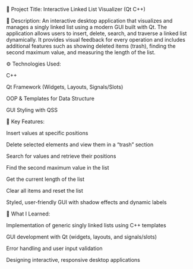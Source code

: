 📌 Project Title:
Interactive Linked List Visualizer (Qt C++)

🧠 Description:
An interactive desktop application that visualizes and manages a singly linked list using a modern GUI built with Qt. The application allows users to insert, delete, search, and traverse a linked list dynamically. It provides visual feedback for every operation and includes additional features such as showing deleted items (trash), finding the second maximum value, and measuring the length of the list.

⚙️ Technologies Used:

C++

Qt Framework (Widgets, Layouts, Signals/Slots)

OOP & Templates for Data Structure

GUI Styling with QSS

🧪 Key Features:

Insert values at specific positions

Delete selected elements and view them in a “trash” section

Search for values and retrieve their positions

Find the second maximum value in the list

Get the current length of the list

Clear all items and reset the list

Styled, user-friendly GUI with shadow effects and dynamic labels

🎯 What I Learned:

Implementation of generic singly linked lists using C++ templates

GUI development with Qt (widgets, layouts, and signals/slots)

Error handling and user input validation

Designing interactive, responsive desktop applications

Integrating data structures into a visual interface


